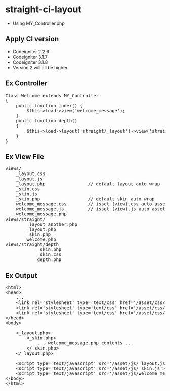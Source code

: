 # straight-ci-layout #
- Using MY_Controller.php

## Apply CI version ##
- Codeigniter 2.2.6
- Codeigniter 3.1.7
- Codeigniter 3.1.8
- Version 2 will all be higher.

## Ex Controller ##
<pre>
Class Welcome extends MY_Controller
{
    public function index() {
        $this->load->view('welcome_message');
    }
    public function depth()
    {
        $this->load->layout('straight/_layout')->view('straight/depth/depth');
    }
}
</pre>

## Ex View File ##
<pre>
views/
    _layout.css
    _layout.js
    _layout.php                // default layout auto wrap
    _skin.css
    _skin.js
    _skin.php                  // default skin auto wrap
    welcome_message.css        // isset {view}.css auto asset
    welcome_message.js         // isset {view}.js auto asset
    welcome_message.php
views/straight/
        _layout_another.php
        _layout.php
        _skin.php
        welcome.php
views/straight/depth
            _skin.php
            _skin.css
            depth.php
</pre>

## Ex Output ##

<pre>
&lt;html>
&lt;head>
    ...
    &lt;link rel='stylesheet' type='text/css' href='/asset/css/_layout.css' />
    &lt;link rel='stylesheet' type='text/css' href='/asset/css/_skin.css' />
    &lt;link rel='stylesheet' type='text/css' href='/asset/css/welcome_message.css' />
&lt;/head>
&lt;body>
    
    &lt;_layout.php>
        &lt;_skin.php>
            ... welcome_message.php contents ...
        &lt;/_skin.php>
    &lt;/_layout.php>

    &lt;script type='text/javascript' src='/asset/js/_layout.js'>&lt;/script>
    &lt;script type='text/javascript' src='/asset/js/_skin.js'>&lt;/script>
    &lt;script type='text/javascript' src='/asset/js/welcome_message.js'>&lt;/script>
&lt;/body>
&lt;/html>
</pre>